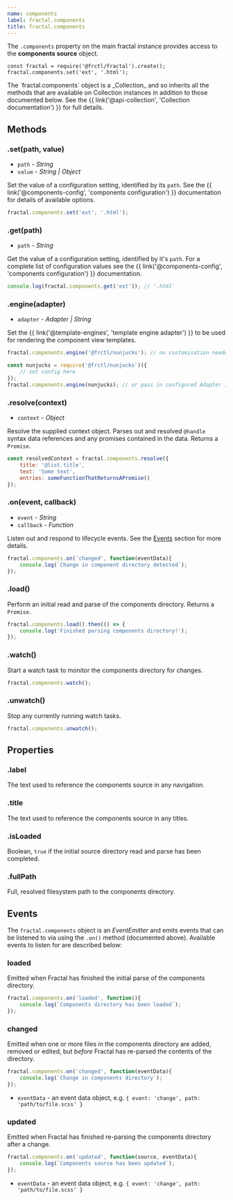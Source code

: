 ```yaml
---
name: components
label: fractal.components
title: fractal.components
---
```


The `.components` property on the main fractal instance provides access to the **components source** object.

```
const fractal = require('@frctl/fractal').create();
fractal.components.set('ext', '.html');
```

<div class="Note Note--callout">
<p>The `fractal.components` object is a _Collection_ and so inherits all the methods that are available on Collection instances in addition to those documented below. See the {{ link('@api-collection', 'Collection documentation') }} for full details.</p>
</div>

## Methods

### .set(path, value)

* `path` - *String*
* `value` - *String | Object*

Set the value of a configuration setting, identified by its `path`. See the {{ link('@components-config', 'components configuration') }} documentation for details of available options.

```js
fractal.components.set('ext', '.html');
```

### .get(path)

* `path` - *String*

Get the value of a configuration setting, identified by it's `path`. For a complete list of configuration values see the {{ link('@components-config', 'components configuration') }} documentation.

```js
console.log(fractal.components.get('ext')); // '.html'
```

### .engine(adapter)

* `adapter` - *Adapter | String*

Set the {{ link('@template-engines', 'template engine adapter') }} to be used for rendering the component view templates.

```js
fractal.components.engine('@frctl/nunjucks'); // no customisation needed, pass string of module name

const nunjucks = require('@frctl/nunjucks')({
    // set config here
});
fractal.components.engine(nunjucks); // or pass in configured Adapter instance
```

### .resolve(context)

* `context` - *Object*

Resolve the supplied context object. Parses out and resolved `@handle` syntax data references and any promises contained in the data. Returns a `Promise`.

```js
const resolvedContext = fractal.components.resolve({
    title: '@list.title',
    text: 'Some text',
    entries: someFunctionThatReturnsAPromise()
});
```

### .on(event, callback)

* `event` - *String*
* `callback` - *Function*

Listen out and respond to lifecycle events. See the [Events](#events) section for more details.

```js
fractal.components.on('changed', function(eventData){
	console.log(`Change in component directory detected`);
});
```

### .load()

Perform an initial read and parse of the components directory. Returns a `Promise`.

```js
fractal.components.load().then(() => {
	console.log('Finished parsing components directory!');
});
```

### .watch()

Start a watch task to monitor the components directory for changes.

```js
fractal.components.watch();
```

### .unwatch()

Stop any currently running watch tasks.

```js
fractal.components.unwatch();
```


## Properties

### .label

The text used to reference the components source in any navigation.

### .title

The text used to reference the components source in any titles.

### .isLoaded

Boolean, `true` if the initial source directory read and parse has been completed.

### .fullPath

Full, resolved filesystem path to the components directory.


## Events

The `fractal.components` object is an _EventEmitter_ and emits events that can be listened to via using the `.on()` method (documented above). Available events to listen for are described below:

### loaded

Emitted when Fractal has finished the initial parse of the components directory.

```js
fractal.components.on('loaded', function(){
	console.log(`Components directory has been loaded`);
});
```

### changed

Emitted when one or more files in the components directory are added, removed or edited, but _before_ Fractal has re-parsed the contents of the directory.

```js
fractal.components.on('changed', function(eventData){
	console.log(`Change in components directory`);
});
```

* `eventData` - an event data object, e.g. `{ event: 'change', path: 'path/to/file.scss' }`

### updated

Emitted when Fractal has finished re-parsing the components directory after a change.

```js
fractal.components.on('updated', function(source, eventData){
	console.log(`Components source has been updated`);
});
```

* `eventData` - an event data object, e.g. `{ event: 'change', path: 'path/to/file.scss' }`
